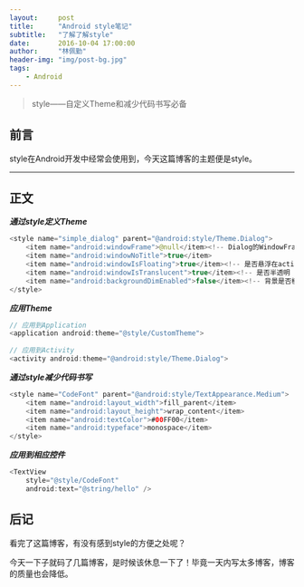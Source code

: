 ```yaml
---
layout:     post
title:      "Android style笔记"
subtitle:   "了解了解style"
date:       2016-10-04 17:00:00
author:     "林佩勤"
header-img: "img/post-bg.jpg"
tags:
    - Android
---
```


> style——自定义Theme和减少代码书写必备


## 前言

style在Android开发中经常会使用到，今天这篇博客的主题便是style。

---

## 正文

***通过style定义Theme***

```java
<style name="simple_dialog" parent="@android:style/Theme.Dialog">
	<item name="android:windowFrame">@null</item><!-- Dialog的WindowFrame框为无 -->
	<item name="android:windowNoTitle">true</item>
	<item name="android:windowIsFloating">true</item><!-- 是否悬浮在activity上 -->
	<item name="android:windowIsTranslucent">true</item><!-- 是否半透明 -->
	<item name="android:backgroundDimEnabled">false</item><!-- 背景是否模糊 -->
</style>
```

***应用Theme***

```java
// 应用到Application
<application android:theme="@style/CustomTheme">
  
// 应用到Activity
<activity android:theme="@android:style/Theme.Dialog">
```

***通过style减少代码书写***

```java
<style name="CodeFont" parent="@android:style/TextAppearance.Medium">
	<item name="android:layout_width">fill_parent</item>
	<item name="android:layout_height">wrap_content</item>
	<item name="android:textColor">#00FF00</item>
	<item name="android:typeface">monospace</item>
</style>
```

***应用到相应控件***

```java
<TextView
    style="@style/CodeFont"
    android:text="@string/hello" />
```

## 后记

看完了这篇博客，有没有感到style的方便之处呢？

今天一下子就码了几篇博客，是时候该休息一下了！毕竟一天内写太多博客，博客的质量也会降低。